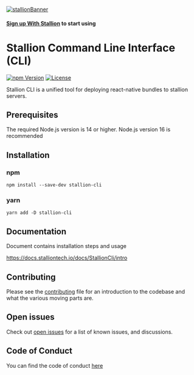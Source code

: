 [![stallionBanner](https://assets.stalliontech.io./stallion_logo.png)](https://stalliontech.io/)

#### [Sign up With Stallion](https://console.stalliontech.io/) to start using

# Stallion Command Line Interface (CLI)

[![npm Version](https://img.shields.io/npm/v/stallion-cli.svg)](https://www.npmjs.com/package/stallion-cli) [![License](https://img.shields.io/npm/l/stallion-cli)](https://www.npmjs.com/package/stallion-cli)


Stallion CLI is a unified tool for deploying react-native bundles to stallion servers.

## Prerequisites

The required Node.js version is 14 or higher.
Node.js version 16 is recommended

## Installation

### npm

```
npm install --save-dev stallion-cli
```

### yarn

```
yarn add -D stallion-cli
```
## Documentation

Document contains installation steps and usage

https://docs.stalliontech.io/docs/StallionCli/intro

## Contributing

Please see the [contributing](./CONTRIBUTING.md) file
for an introduction to the codebase and what the various moving parts are.

## Open issues

Check out [open issues](https://github.com/stallion-tech/stallion-cli/issues) for a list of known issues, and discussions.

## Code of Conduct

You can find the code of conduct [here](./CODE_OF_CONDUCT.md)